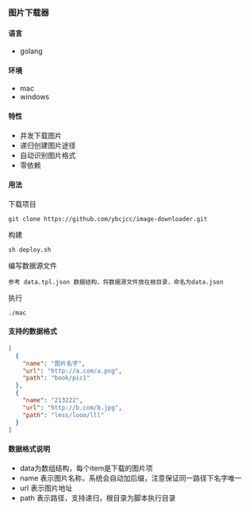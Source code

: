 ### 图片下载器

#### 语言

- golang

#### 环境
- mac
- windows

#### 特性

- 并发下载图片
- 递归创建图片途径
- 自动识别图片格式
- 零依赖

#### 用法

下载项目
```
git clone https://github.com/ybcjcc/image-downloader.git
```
构建
```
sh deploy.sh
```
编写数据源文件
```
参考 data.tpl.json 数据结构，将数据源文件放在根目录，命名为data.json
```
执行
```
./mac
```

#### 支持的数据格式
```json
[
  {
    "name": "图片名字",
    "url": "http://a.com/a.png",
    "path": "book/pic1"
  },
  {
    "name": "213222",
    "url": "http://b.com/b.jpg",
    "path": "less/looo/lll"
  }
]
```

#### 数据格式说明
- data为数组结构，每个item是下载的图片项
- name 表示图片名称，系统会自动加后缀，注意保证同一路径下名字唯一
- url 表示图片地址
- path 表示路径，支持递归，根目录为脚本执行目录
